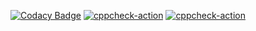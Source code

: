 
[![Codacy Badge](https://app.codacy.com/project/badge/Grade/5f06332a350e4d62b8fc7388a4543c26)](https://www.codacy.com/gh/Yogendraman/MiniProject/dashboard?utm_source=github.com&amp;utm_medium=referral&amp;utm_content=Yogendraman/MiniProject&amp;utm_campaign=Badge_Grade)
[![cppcheck-action](https://github.com/Yogendraman/MiniProject/actions/workflows/cppcheck.yml/badge.svg)](https://github.com/Yogendraman/MiniProject/actions/workflows/cppcheck.yml)
[![cppcheck-action](https://github.com/Yogendraman/MiniProject/actions/workflows/cppcheck.yml/badge.svg)](https://github.com/Yogendraman/MiniProject/actions/workflows/cppcheck.yml)
